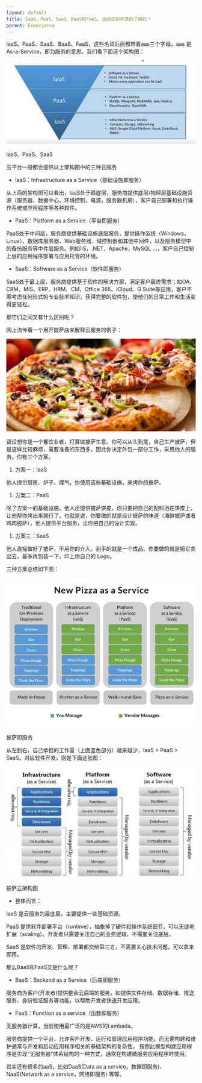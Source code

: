```yaml
---
layout: default
title: IaaS、PaaS、SaaS、BaaS和FaaS, 这些区别你真的了解吗？
parent: Experience
---
```


IaaS、PaaS、SaaS、BaaS、FaaS，这些名词后面都带着aas三个字母，aas 是 As-a-Service，即为服务的意思。我们看下面这个架构图：

![](../../assets/images/Experience/attachments/IaaS、PaaS、SaaS、BaaS和FaaS,%20这些区别你真的了解吗？_image_0.png)

IaaS、PaaS、SaaS

云平台一般都会提供以上架构图中的三种云服务

- IaaS：Infrastructure as a Service（基础设施即服务）

从上面的架构图可以看出，IaaS处于最底层，服务商提供底层/物理层基础设施资源（服务器，数据中心，环境控制，电源，服务器机房），客户自己部署和执行操作系统或应用程序等各种软件。

- PaaS：Platform as a Service（平台即服务）

PaaS处于中间层，服务商提供基础设施底层服务，提供操作系统（Windows，Linux）、数据库服务器、Web服务器、域控制器和其他中间件，以及服务模型中的备份服务等中件层服务。例如IIS，.NET，Apache，MySQL …，客户自己控制上层的应用程序部署与应用托管的环境。

- SaaS：Software as a Service（软件即服务）

SaaS处于最上层，服务商提供基于软件的解决方案，满足客户最终需求；如OA、CRM、MIS、ERP、HRM、CM、Office 365、iCloud、G Suite等应用，客户不需考虑任何形式的专业技术知识，获得完整的软件包，使他们的日常工作和生活变得更轻松。

那它们之间又有什么区别呢？

网上流传着一个用开披萨店来解释云服务的例子：

![](../../assets/images/Experience/attachments/IaaS、PaaS、SaaS、BaaS和FaaS,%20这些区别你真的了解吗？_image_1.png)

请设想你是一个餐饮业者，打算做披萨生意。你可以从头到尾，自己生产披萨，但是这样比较麻烦，需要准备的东西多，因此你决定外包一部分工作，采用他人的服务。你有三个方案。

1. 方案一：IaaS

他人提供厨房、炉子、煤气，你使用这些基础设施，来烤你的披萨。

1. 方案二：PaaS

除了方案一的基础设施，他人还提供披萨饼皮。你只要把自己的配料洒在饼皮上，让他帮你烤出来就行了。也就是说，你要做的就是设计披萨的味道（海鲜披萨或者鸡肉披萨），他人提供平台服务，让你把自己的设计实现。

1. 方案三：SaaS

他人直接做好了披萨，不用你的介入，到手的就是一个成品。你要做的就是把它卖出去，最多再包装一下，印上你自己的 Logo。

三种方案总结如下图：

![](../../assets/images/Experience/attachments/IaaS、PaaS、SaaS、BaaS和FaaS,%20这些区别你真的了解吗？_image_2.png)

披萨即服务

从左到右，自己承担的工作量（上图蓝色部分）越来越少，IaaS > PaaS > SaaS。对应软件开发，则是下面这张图：

![](../../assets/images/Experience/attachments/IaaS、PaaS、SaaS、BaaS和FaaS,%20这些区别你真的了解吗？_image_3.png)

披萨云架构图

- 整体而言：

IaaS 是云服务的最底层，主要提供一些基础资源。

PaaS 提供软件部署平台（runtime），抽象掉了硬件和操作系统细节，可以无缝地扩展（scaling）。开发者只需要关注自己的业务逻辑，不需要关注底层。

SaaS 是软件的开发、管理、部署都交给第三方，不需要关心技术问题，可以拿来即用。

那么BaaS和FaaS又是什么呢？

- BaaS：Backend as a Service（后端即服务）

服务商为客户(开发者)提供整合云后端的服务，如提供文件存储、数据存储、推送服务、身份验证服务等功能，以帮助开发者快速开发应用。

- FaaS：Function as a service（函数即服务）

无服务器计算，当前使用最广泛的是AWS的Lambada。

服务商提供一个平台，允许客户开发、运行和管理应用程序功能，而无需构建和维护通常与开发和启动应用程序相关的基础架构的复杂性。 按照此模型构建应用程序是实现“无服务器”体系结构的一种方式，通常在构建微服务应用程序时使用。

其实还有很多的aaS，比如DaaS(Data as a service，数据即服务)、NaaS(Network as a service，网络即服务) 等等。